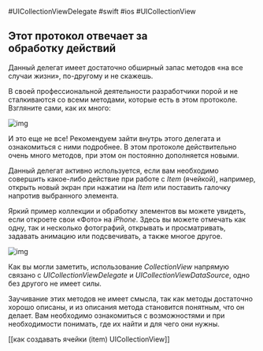 #UICollectionViewDelegate #swift #ios #UICollectionView

## **Этот протокол отвечает за обработку действий**

Данный делегат имеет достаточно обширный запас методов «на все случаи жизни», по-другому и не скажешь.

В своей профессиональной деятельности разработчики порой и не сталкиваются со всеми методами, которые есть в этом протоколе. Взгляните сами, как их много:

![img](https://lms-cdn.skillfactory.ru/assets/courseware/v1/2645fd37442cbd754b6a432bfca5c9fc/asset-v1:SkillFactory+iOS-2.0+2021+type@asset+block/ios_m23_u5_p2.png)

  

И это еще не все! Рекомендуем зайти внутрь этого делегата и ознакомиться с ними подробнее. В этом протоколе действительно очень много методов, при этом он постоянно дополняется новыми. 

Данный делегат активно используется, если вам необходимо совершить какое-либо действие при работе с _Item_ (ячейкой), например, открыть новый экран при нажатии на _Item_ или поставить галочку напротив выбранного элемента.

Яркий пример коллекции и обработку элементов вы можете увидеть, если откроете свои «Фото» на _iPhone_. Здесь вы можете отмечать как одну, так и несколько фотографий, открывать и просматривать, задавать анимацию или подсвечивать, а также многое другое.

![img](https://lms-cdn.skillfactory.ru/assets/courseware/v1/cfe40d0a8d717a0703a9cbb178aac6d9/asset-v1:SkillFactory+iOS-2.0+2021+type@asset+block/ios_m23_u5_p4.png)

  

Как вы могли заметить, использование _CollectionView_ напрямую связано с _UICollectionViewDelegate_ и _UICollectionViewDataSource_, одно без другого не имеет силы.

Заучивание этих методов не имеет смысла, так как методы достаточно хорошо описаны, и из описания метода становится понятным, что он делает. Вам необходимо ознакомиться с возможностями и при необходимости понимать, где их найти и для чего они нужны.

[[как создавать ячейки (item) UICollectionView]] 